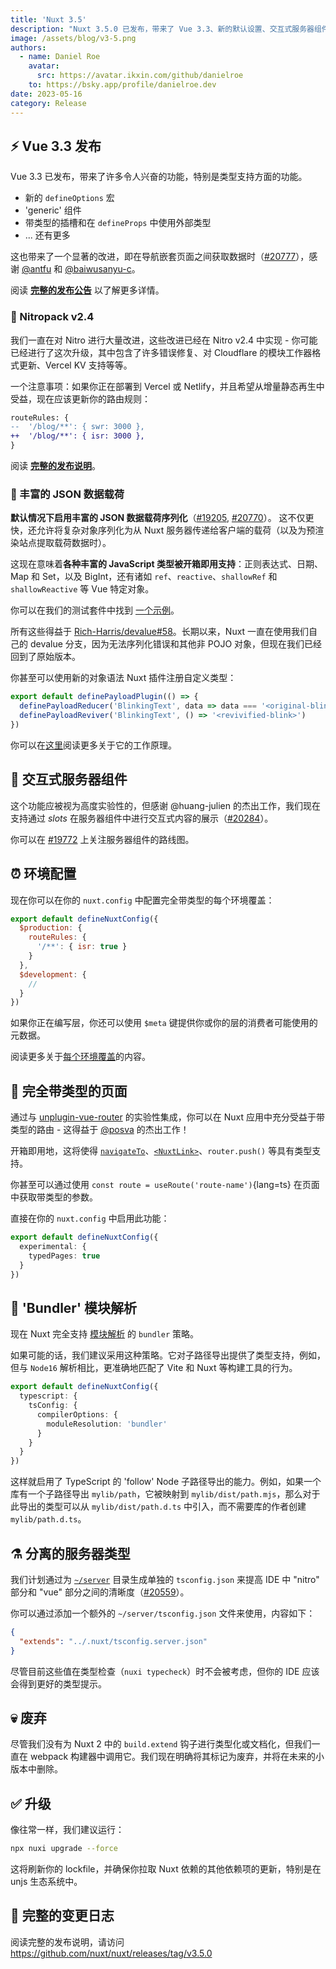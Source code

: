 ```yaml
---
title: 'Nuxt 3.5'
description: "Nuxt 3.5.0 已发布，带来了 Vue 3.3、新的默认设置、交互式服务器组件、带类型的页面、环境配置等等功能。"
image: /assets/blog/v3-5.png
authors:
  - name: Daniel Roe
    avatar:
      src: https://avatar.ikxin.com/github/danielroe
    to: https://bsky.app/profile/danielroe.dev
date: 2023-05-16
category: Release
---
```


## ⚡️ Vue 3.3 发布

Vue 3.3 已发布，带来了许多令人兴奋的功能，特别是类型支持方面的功能。

* 新的 `defineOptions` 宏
* 'generic' 组件
* 带类型的插槽和在 `defineProps` 中使用外部类型
* ... 还有更多

这也带来了一个显著的改进，即在导航嵌套页面之间获取数据时（[#20777](https://github.com/nuxt/nuxt/pull/20777)），感谢 [@antfu](https://github.com/antfu) 和 [@baiwusanyu-c](https://github.com/baiwusanyu-c)。

阅读 **[完整的发布公告](https://blog.vuejs.org/posts/vue-3-3)** 以了解更多详情。

### 🙌 Nitropack v2.4

我们一直在对 Nitro 进行大量改进，这些改进已经在 Nitro v2.4 中实现 - 你可能已经进行了这次升级，其中包含了许多错误修复、对 Cloudflare 的模块工作器格式更新、Vercel KV 支持等等。

一个注意事项：如果你正在部署到 Vercel 或 Netlify，并且希望从增量静态再生中受益，现在应该更新你的路由规则：

```diff
routeRules: {
--  '/blog/**': { swr: 3000 },
++  '/blog/**': { isr: 3000 },
}
```

阅读 **[完整的发布说明](https://github.com/unjs/nitro/releases/tag/v2.4.0)**。

### 💖 丰富的 JSON 数据载荷

**默认情况下启用丰富的 JSON 数据载荷序列化**（[#19205](https://github.com/nuxt/nuxt/pull/19205), [#20770](https://github.com/nuxt/nuxt/pull/20770)）。
这不仅更快，还允许将复杂对象序列化为从 Nuxt 服务器传递给客户端的载荷（以及为预渲染站点提取载荷数据时）。

这现在意味着**各种丰富的 JavaScript 类型被开箱即用支持**：正则表达式、日期、Map 和 Set，以及 BigInt，还有诸如 `ref`、`reactive`、`shallowRef` 和 `shallowReactive` 等 Vue 特定对象。

你可以在我们的测试套件中找到 [一个示例](https://github.com/nuxt/nuxt/blob/main/test/fixtures/basic/pages/json-payload.vue)。

所有这些得益于 [Rich-Harris/devalue#58](https://github.com/Rich-Harris/devalue/pull/58)。长期以来，Nuxt 一直在使用我们自己的 devalue 分支，因为无法序列化错误和其他非 POJO 对象，但现在我们已经回到了原始版本。

你甚至可以使用新的对象语法 Nuxt 插件注册自定义类型：

```ts [plugins/custom-payload-type.ts]
export default definePayloadPlugin(() => {
  definePayloadReducer('BlinkingText', data => data === '<original-blink>' && '_')
  definePayloadReviver('BlinkingText', () => '<revivified-blink>')
})
```

你可以在[这里](https://github.com/rich-harris/devalue#custom-types)阅读更多关于它的工作原理。

## 🛝 交互式服务器组件

这个功能应被视为高度实验性的，但感谢 @huang-julien 的杰出工作，我们现在支持通过 _slots_ 在服务器组件中进行交互式内容的展示（[#20284](https://github.com/nuxt/nuxt/pull/20284)）。

你可以在 [#19772](https://github.com/nuxt/nuxt/issues/19772) 上关注服务器组件的路线图。

## ⏰ 环境配置

现在你可以在你的 `nuxt.config` 中配置完全带类型的每个环境覆盖：

```js
export default defineNuxtConfig({
  $production: {
    routeRules: {
      '/**': { isr: true }
    }
  },
  $development: {
    //
  }
})
```

如果你正在编写层，你还可以使用 `$meta` 键提供你或你的层的消费者可能使用的元数据。

阅读更多关于[每个环境覆盖](https://github.com/nuxt/nuxt/pull/20329)的内容。

## 💪 完全带类型的页面

通过与 [unplugin-vue-router](https://github.com/posva/unplugin-vue-router) 的实验性集成，你可以在 Nuxt 应用中充分受益于带类型的路由 - 这得益于 [@posva](https://github.com/posva) 的杰出工作！

开箱即用地，这将使得 [`navigateTo`](/docs/api/utils/navigate-to)、[`<NuxtLink>`](/docs/api/components/nuxt-link)、`router.push()` 等具有类型支持。

你甚至可以通过使用 `const route = useRoute('route-name')`{lang=ts} 在页面中获取带类型的参数。

直接在你的 `nuxt.config` 中启用此功能：

```ts [nuxt.config.ts]
export default defineNuxtConfig({
  experimental: {
    typedPages: true
  }
})
```

## 🔎 'Bundler' 模块解析

现在 Nuxt 完全支持 [模块解析](https://www.typescriptlang.org/docs/handbook/module-resolution.html) 的 `bundler` 策略。

如果可能的话，我们建议采用这种策略。它对子路径导出提供了类型支持，例如，但与 `Node16` 解析相比，更准确地匹配了 Vite 和 Nuxt 等构建工具的行为。

```ts [nuxt.config.ts]
export default defineNuxtConfig({
  typescript: {
    tsConfig: {
      compilerOptions: {
        moduleResolution: 'bundler'
      }
    }
  }
})
```

这样就启用了 TypeScript 的 'follow' Node 子路径导出的能力。例如，如果一个库有一个子路径导出 `mylib/path`，它被映射到 `mylib/dist/path.mjs`，那么对于此导出的类型可以从 `mylib/dist/path.d.ts` 中引入，而不需要库的作者创建 `mylib/path.d.ts`。

## ⚗️ 分离的服务器类型

我们计划通过为 [`~/server`](/docs/guide/directory-structure/server) 目录生成单独的 `tsconfig.json` 来提高 IDE 中 "nitro" 部分和 "vue" 部分之间的清晰度（[#20559](https://github.com/nuxt/nuxt/pull/20559)）。

你可以通过添加一个额外的 `~/server/tsconfig.json` 文件来使用，内容如下：

```json
{
  "extends": "../.nuxt/tsconfig.server.json"
}
```

尽管目前这些值在类型检查（`nuxi typecheck`）时不会被考虑，但你的 IDE 应该会得到更好的类型提示。

## 💀 废弃

尽管我们没有为 Nuxt 2 中的 `build.extend` 钩子进行类型化或文档化，但我们一直在 webpack 构建器中调用它。我们现在明确将其标记为废弃，并将在未来的小版本中删除。

## ✅ 升级

像往常一样，我们建议运行：

```sh
npx nuxi upgrade --force
```

这将刷新你的 lockfile，并确保你拉取 Nuxt 依赖的其他依赖项的更新，特别是在 unjs 生态系统中。

## 📃 完整的变更日志

阅读完整的发布说明，请访问 https://github.com/nuxt/nuxt/releases/tag/v3.5.0
